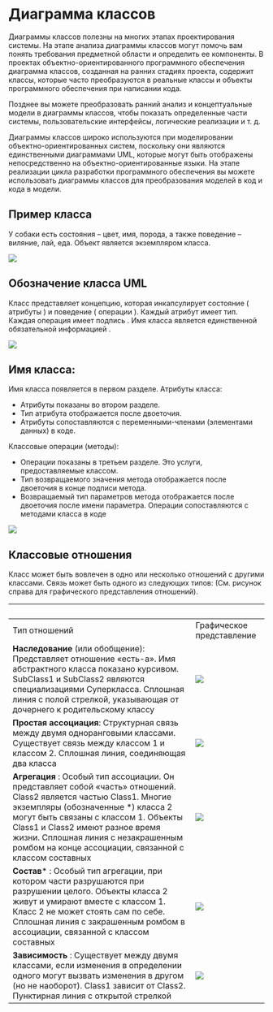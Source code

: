 # Диаграмма классов

Диаграммы классов полезны на многих этапах проектирования системы. На этапе анализа диаграммы классов могут помочь вам понять требования предметной области и определить ее компоненты. В проектах объектно-ориентированного программного обеспечения диаграмма классов, созданная на ранних стадиях проекта, содержит классы, которые часто преобразуются в реальные классы и объекты программного обеспечения при написании кода.

Позднее вы можете преобразовать ранний анализ и концептуальные модели в диаграммы классов, чтобы показать определенные части системы, пользовательские интерфейсы, логические реализации и т. д.

Диаграммы классов широко используются при моделировании объектно-ориентированных систем, поскольку они являются единственными диаграммами UML, которые могут быть отображены непосредственно на объектно-ориентированные языки. На этапе реализации цикла разработки программного обеспечения вы можете использовать диаграммы классов для преобразования моделей в код и кода в модели.

## Пример класса
У собаки есть состояния – цвет, имя, порода, а также поведение – виляние, лай, еда. Объект является экземпляром класса.

![](https://www.cybermedian.com/ru/wp-content/uploads/sites/9/2022/02/img_6216dd4f9b3aa.png)

## Обозначение класса UML
Класс представляет концепцию, которая инкапсулирует состояние ( атрибуты ) и поведение ( операции ). Каждый атрибут имеет тип. Каждая  операция  имеет  подпись . Имя класса является  единственной обязательной информацией .

![](https://www.cybermedian.com/ru/wp-content/uploads/sites/9/2022/02/img_6216dd6d31d5b.png)

## Имя класса:

Имя класса появляется в первом разделе.
Атрибуты класса:
- Атрибуты показаны во втором разделе.
- Тип атрибута отображается после двоеточия.
- Атрибуты сопоставляются с переменными-членами (элементами данных) в коде.

Классовые операции (методы):
- Операции показаны в третьем разделе. Это услуги, предоставляемые классом.
- Тип возвращаемого значения метода отображается после двоеточия в конце подписи метода.
- Возвращаемый тип параметров метода отображается после двоеточия после имени параметра. Операции сопоставляются с методами класса в коде

![](https://www.cybermedian.com/ru/wp-content/uploads/sites/9/2022/02/img_6216dd7bde62d.png)

## Классовые отношения

Класс может быть вовлечен в одно или несколько отношений с другими классами. Связь может быть одного из следующих типов: (См. рисунок справа для графического представления отношений).

&nbsp; | &nbsp;
-|------ 
Тип отношений |	Графическое представление
**Наследование**  (или обобщение): Представляет отношение «есть-а».  Имя абстрактного класса показано курсивом.  SubClass1 и SubClass2 являются специализациями Суперкласса.  Сплошная линия с полой стрелкой, указывающая от дочернего к родительскому классу | ![](https://www.cybermedian.com/wp-content/uploads/2022/02/08-inheritance-in-class-diagram.png)
**Простая ассоциация**: Структурная связь между двумя одноранговыми классами.  Существует связь между классом 1 и классом 2.  Сплошная линия, соединяющая два класса | ![](https://www.cybermedian.com/wp-content/uploads/2022/02/04-simple-association.png)
**Агрегация** : Особый тип ассоциации. Он представляет собой «часть» отношений. Class2 является частью Class1.  Многие экземпляры (обозначенные *) класса 2 могут быть связаны с классом 1.  Объекты Class1 и Class2 имеют разное время жизни. Сплошная линия с незакрашенным ромбом на конце ассоциации, связанной с классом составных | ![](https://www.cybermedian.com/wp-content/uploads/2022/02/05-aggregation.png)
**Состав*** : Особый тип агрегации, при котором части разрушаются при разрушении целого. Объекты класса 2 живут и умирают вместе с классом 1. Класс 2 не может стоять сам по себе. Сплошная линия с закрашенным ромбом в ассоциации, связанной с классом составных | ![](https://www.cybermedian.com/wp-content/uploads/2022/02/06-composition.png)
**Зависимость** : Существует между двумя классами, если изменения в определении одного могут вызвать изменения в другом (но не наоборот). Class1 зависит от Class2. Пунктирная линия с открытой стрелкой | ![](https://www.cybermedian.com/wp-content/uploads/2022/02/07-dependency.png)

